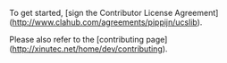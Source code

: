 To get started, [sign the Contributor License Agreement]
(http://www.clahub.com/agreements/pippijn/ucslib).

Please also refer to the [contributing page]
(http://xinutec.net/home/dev/contributing).
